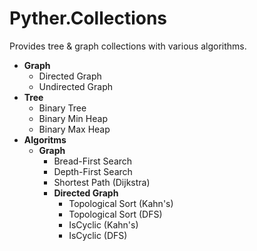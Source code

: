 # Pyther.Collections

Provides tree & graph collections with various algorithms.

- **Graph** 
  - Directed Graph
  - Undirected Graph
- **Tree**
  - Binary Tree
  - Binary Min Heap
  - Binary Max Heap
- **Algoritms**
  - **Graph**
    - Bread-First Search
    - Depth-First Search
    - Shortest Path (Dijkstra)
    - **Directed Graph**
      - Topological Sort (Kahn's)
      - Topological Sort (DFS)
      - IsCyclic (Kahn's)
      - IsCyclic (DFS)